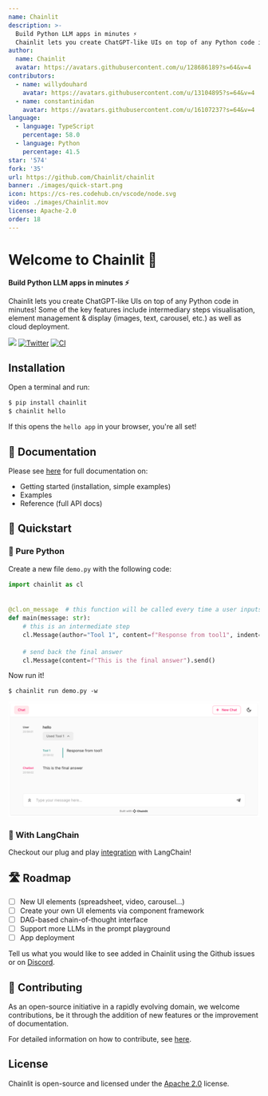```yaml
---
name: Chainlit
description: >-
  Build Python LLM apps in minutes ⚡️
  Chainlit lets you create ChatGPT-like UIs on top of any Python code in minutes! Some of the key features include intermediary steps visualisation, element management & display (images, text, carousel, etc.) as well as cloud deployment.
author:
  name: Chainlit
  avatar: https://avatars.githubusercontent.com/u/128686189?s=64&v=4
contributors: 
  - name: willydouhard
    avatar: https://avatars.githubusercontent.com/u/13104895?s=64&v=4
  - name: constantinidan  
    avatar: https://avatars.githubusercontent.com/u/16107237?s=64&v=4
language:
  - language: TypeScript
    percentage: 58.0
  - language: Python
    percentage: 41.5
star: '574'
fork: '35'
url: https://github.com/Chainlit/chainlit
banner: ./images/quick-start.png
icon: https://cs-res.codehub.cn/vscode/node.svg
video: ./images/Chainlit.mov
license: Apache-2.0
order: 18
---
```


# Welcome to Chainlit 👋

**Build Python LLM apps in minutes ⚡️**

Chainlit lets you create ChatGPT-like UIs on top of any Python code in minutes! Some of the key features include intermediary steps visualisation, element management & display (images, text, carousel, etc.) as well as cloud deployment.

[![](https://dcbadge.vercel.app/api/server/ZThrUxbAYw?style=flat)](https://discord.gg/ZThrUxbAYw)
[![Twitter](https://img.shields.io/twitter/url/https/twitter.com/chainlit_io.svg?style=social&label=Follow%20%40chainlit_io)](https://twitter.com/chainlit_io)
[![CI](https://github.com/Chainlit/chainlit/actions/workflows/ci.yaml/badge.svg)](https://github.com/Chainlit/chainlit/actions/workflows/ci.yaml)

## Installation

Open a terminal and run:

```bash
$ pip install chainlit
$ chainlit hello
```

If this opens the `hello app` in your browser, you're all set!

## 📖 Documentation

Please see [here](https://docs.chainlit.io) for full documentation on:

- Getting started (installation, simple examples)
- Examples
- Reference (full API docs)

## 🚀 Quickstart

### 🐍 Pure Python

Create a new file `demo.py` with the following code:
```python
import chainlit as cl


@cl.on_message  # this function will be called every time a user inputs a message in the UI
def main(message: str):
    # this is an intermediate step
    cl.Message(author="Tool 1", content=f"Response from tool1", indent=1).send()

    # send back the final answer
    cl.Message(content=f"This is the final answer").send()
```

Now run it!
```
$ chainlit run demo.py -w
```

<img src="./images/quick-start.png" alt="Quick Start"></img>

### 🔗 With LangChain

Checkout our plug and play [integration](https://docs.chainlit.io/langchain) with LangChain!

## 🛣 Roadmap
- [ ] New UI elements (spreadsheet, video, carousel...)
- [ ] Create your own UI elements via component framework
- [ ] DAG-based chain-of-thought interface
- [ ] Support more LLMs in the prompt playground
- [ ] App deployment

Tell us what you would like to see added in Chainlit using the Github issues or on [Discord](https://discord.gg/ZThrUxbAYw).

## 💁 Contributing

As an open-source initiative in a rapidly evolving domain, we welcome contributions, be it through the addition of new features or the improvement of documentation.

For detailed information on how to contribute, see [here](.github/CONTRIBUTING.md).

## License
Chainlit is open-source and licensed under the [Apache 2.0](LICENSE) license.
